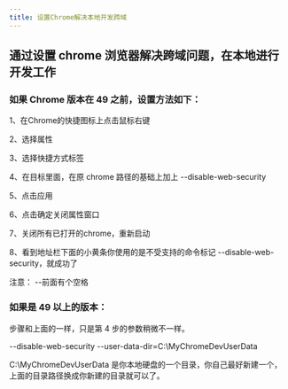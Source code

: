 ```yaml
---
title: 设置Chrome解决本地开发跨域
---
```


## 通过设置 chrome 浏览器解决跨域问题，在本地进行开发工作

### 如果 Chrome 版本在 49 之前，设置方法如下：

1、在<span class="pein">Chrome</span>的快捷图标上点击鼠标右键

2、选择属性

3、选择快捷方式标签

4、在目标里面，在原 <span class="pein">chrome</span> 路径的基础上加上 <span class="pein">--disable-web-security</span>

5、点击应用

6、点击确定关闭属性窗口

7、关闭所有已打开的<span class="pein">chrome</span>，重新启动

8、看到地址栏下面的小黄条你使用的是不受支持的命令标记 <span class="pein">--disable-web-security</span>，就成功了

注意： --前面有个空格

### 如果是 49 以上的版本：

步骤和上面的一样，只是第 4 步的参数稍微不一样。

<span class="pein">--disable-web-security --user-data-dir=C:\MyChromeDevUserData</span>

<span class="pein">C:\MyChromeDevUserData</span> 是你本地硬盘的一个目录，你自己最好新建一个，上面的目录路径换成你新建的目录就可以了。

 <comment-comment/>

